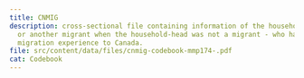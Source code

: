 ```yaml
---
title: CNMIG
description: cross-sectional file containing information of the household-head -
  or another migrant when the household-head was not a migrant - who has
  migration experience to Canada.
file: src/content/data/files/cnmig-codebook-mmp174-.pdf
cat: Codebook
---
```

